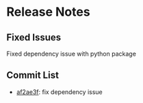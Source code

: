 # Release Notes

## Fixed Issues

Fixed dependency issue with python package

## Commit List

- <a href='https://github.com/LearningToPi/azure_smtp_relay/commit/af2ae3f5f5a738270fe4d03c9824edb59c1eb251'>af2ae3f</a>: fix dependency issue
